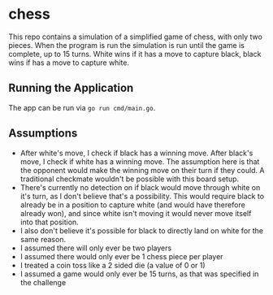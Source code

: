 # chess
This repo contains a simulation of a simplified game of chess, with only two pieces. When the program is run the simulation is run until the game is complete, up to 15 turns. White wins if it has a move to capture black, black wins if has a move to capture white.

## Running the Application

The app can be run via `go run cmd/main.go`.

## Assumptions
- After white's move, I check if black has a winning move. After black's move, I check if white has a winning move. The assumption here is that the opponent would make the winning move on their turn if they could. A traditional checkmate wouldn't be possible with this board setup.
- There's currently no detection on if black would move through white on it's turn, as I don't believe that's a possibility. This would require black to already be in a position to capture white (and would have therefore already won), and since white isn't moving it would never move itself into that position.
- I also don't believe it's possible for black to directly land on white for the same reason.
- I assumed there will only ever be two players
- I assumed there would only ever be 1 chess piece per player
- I treated a coin toss like a 2 sided die (a value of 0 or 1)
- I assumed a game would only ever be 15 turns, as that was specified in the challenge

